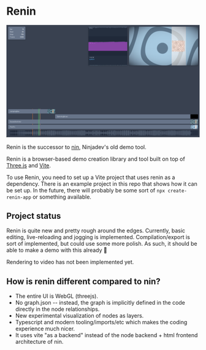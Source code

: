 # Renin

![](screenshot.png)

Renin is the successor to [nin](https://github.com/ninjadev/nin), Ninjadev's old demo tool.

Renin is a browser-based demo creation library and tool built on top of [Three.js](https://github.com/mrdoob/three.js/) and [Vite](https://vite.dev).

To use Renin, you need to set up a Vite project that uses renin as a dependency.
There is an example project in this repo that shows how it can be set up.
In the future, there will probably be some sort of `npx create-renin-app` or something available.

## Project status

Renin is quite new and pretty rough around the edges.
Currently, basic editing, live-reloading and jogging is implemented.
Compilation/export is sort of implemented, but could use some more polish.
As such, it should be able to make a demo with this already :tada:

Rendering to video has not been implemented yet.

## How is renin different compared to nin?

- The entire UI is WebGL (threejs).
- No graph.json -- instead, the graph is implicitly defined in the code directly in the node relationships.
- New experimental visualization of nodes as layers.
- Typescript and modern tooling/imports/etc which makes the coding experience much nicer.
- It uses vite "as a backend" instead of the node backend + html frontend architecture of nin.
